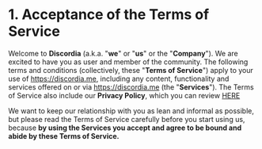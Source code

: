 <!-- TITLE: Terms of Service -->
<!-- SUBTITLE: The Terms of Service for any services provided by Discordia -->

# 1. Acceptance of the Terms of Service
Welcome to **Discordia** (a.k.a. "**we**" or "**us**" or the "**Company**"). We are excited to have you as user and member of the community. The following terms and conditions (collectively, these "**Terms of Service**") apply to your use of https://discordia.me, including any content, functionality and services offered on or via https://discordia.me (the "**Services**"). The Terms of Service also include our **Privacy Policy**, which you can review [HERE](https://discordia.me/privacy)


We want to keep our relationship with you as lean and informal as possible, but please read the Terms of Service carefully before you start using us, because **by using the Services you accept and agree to be bound and abide by these Terms of Service.**